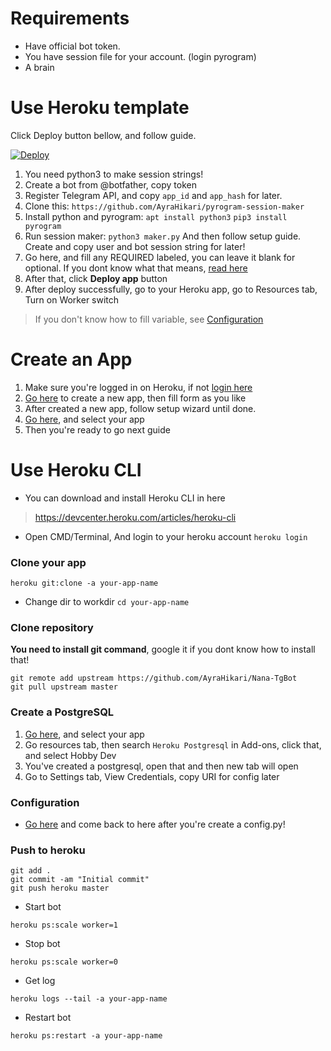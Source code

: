 # Requirements

- Have official bot token.
- You have session file for your account. (login pyrogram)
- A brain

# Use Heroku template

Click Deploy button bellow, and follow guide.

[![Deploy](https://www.herokucdn.com/deploy/button.svg)](https://heroku.com/deploy?template=https://github.com/AyraHikari/Nana-TgBot)

1. You need python3 to make session strings!
2. Create a bot from @botfather, copy token
3. Register Telegram API, and copy `app_id` and `app_hash` for later.
4. Clone this: `https://github.com/AyraHikari/pyrogram-session-maker`
5. Install python and pyrogram:
`apt install python3`
`pip3 install pyrogram`
6. Run session maker:
`python3 maker.py`
And then follow setup guide. Create and copy user and bot session string for later!
7. Go here, and fill any REQUIRED labeled, you can leave it blank for optional.
If you dont know what that means, [read here](https://github.com/AyraHikari/Nana-TgBot/wiki/Configuration#using-environment-variable)
8. After that, click **Deploy app** button
9. After deploy successfully, go to your Heroku app, go to Resources tab, Turn on Worker switch

> If you don't know how to fill variable, see [Configuration](https://github.com/AyraHikari/Nana-TgBot/wiki/Configuration#using-environment-variable)

# Create an App

1. Make sure you're logged in on Heroku, if not [login here](https://dashboard.heroku.com/login)
2. [Go here](https://dashboard.heroku.com/new-app) to create a new app, then fill form as you like
3. After created a new app, follow setup wizard until done.
4. [Go here](https://dashboard.heroku.com/apps), and select your app
5. Then you're ready to go next guide

# Use Heroku CLI
- You can download and install Heroku CLI in here
> https://devcenter.heroku.com/articles/heroku-cli

- Open CMD/Terminal, And login to your heroku account
`heroku login`

### Clone your app
`heroku git:clone -a your-app-name`

- Change dir to workdir
`cd your-app-name`

### Clone repository
**You need to install git command**, google it if you dont know how to install that!
```
git remote add upstream https://github.com/AyraHikari/Nana-TgBot
git pull upstream master
```

### Create a PostgreSQL
1. [Go here](https://dashboard.heroku.com/apps), and select your app
2. Go resources tab, then search `Heroku Postgresql` in Add-ons, click that, and select Hobby Dev
3. You've created a postgresql, open that and then new tab will open
4. Go to Settings tab, View Credentials, copy URI for config later

### Configuration
- [Go here](https://github.com/AyraHikari/Nana-TgBot/wiki/Configuration) and come back to here after you're create a config.py!

### Push to heroku
```
git add .
git commit -am "Initial commit"
git push heroku master
```

- Start bot
```
heroku ps:scale worker=1
```

- Stop bot
```
heroku ps:scale worker=0
```

- Get log
```
heroku logs --tail -a your-app-name
```

- Restart bot
```
heroku ps:restart -a your-app-name
```